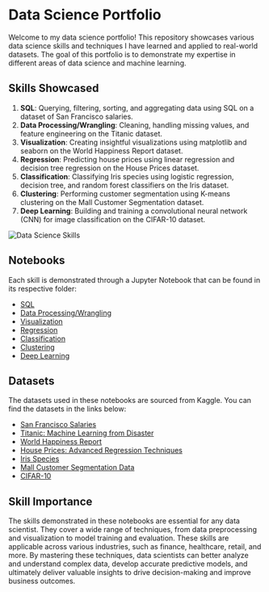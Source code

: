 # Data Science Portfolio

Welcome to my data science portfolio! This repository showcases various data science skills and techniques I have learned and applied to real-world datasets. The goal of this portfolio is to demonstrate my expertise in different areas of data science and machine learning.

## Skills Showcased

1. **SQL**: Querying, filtering, sorting, and aggregating data using SQL on a dataset of San Francisco salaries.
2. **Data Processing/Wrangling**: Cleaning, handling missing values, and feature engineering on the Titanic dataset.
3. **Visualization**: Creating insightful visualizations using matplotlib and seaborn on the World Happiness Report dataset.
4. **Regression**: Predicting house prices using linear regression and decision tree regression on the House Prices dataset.
5. **Classification**: Classifying Iris species using logistic regression, decision tree, and random forest classifiers on the Iris dataset.
6. **Clustering**: Performing customer segmentation using K-means clustering on the Mall Customer Segmentation dataset.
7. **Deep Learning**: Building and training a convolutional neural network (CNN) for image classification on the CIFAR-10 dataset.

![Data Science Skills](https://user-images.githubusercontent.com/107844512/232503461-deab8af1-6e60-4e6b-ac46-820772c1f85b.png)


## Notebooks

Each skill is demonstrated through a Jupyter Notebook that can be found in its respective folder:

- [SQL](./sql/sql_analysis.ipynb)
- [Data Processing/Wrangling](./data_processing/data_wrangling.ipynb)
- [Visualization](./visualization/data_visualization.ipynb)
- [Regression](./regression/regression_analysis.ipynb)
- [Classification](./classification/classification_analysis.ipynb)
- [Clustering](./clustering/clustering_analysis.ipynb)
- [Deep Learning](./deep_learning/deep_learning_analysis.ipynb)

## Datasets

The datasets used in these notebooks are sourced from Kaggle. You can find the datasets in the links below:

- [San Francisco Salaries](https://www.kaggle.com/kaggle/sf-salaries)
- [Titanic: Machine Learning from Disaster](https://www.kaggle.com/c/titanic/data)
- [World Happiness Report](https://www.kaggle.com/unsdsn/world-happiness)
- [House Prices: Advanced Regression Techniques](https://www.kaggle.com/c/house-prices-advanced-regression-techniques/data)
- [Iris Species](https://www.kaggle.com/uciml/iris)
- [Mall Customer Segmentation Data](https://www.kaggle.com/vjchoudhary7/customer-segmentation-tutorial-in-python)
- [CIFAR-10](https://www.kaggle.com/c/cifar-10)

## Skill Importance
The skills demonstrated in these notebooks are essential for any data scientist. They cover a wide range of techniques, from data preprocessing and visualization to model training and evaluation. These skills are applicable across various industries, such as finance, healthcare, retail, and more. By mastering these techniques, data scientists can better analyze and understand complex data, develop accurate predictive models, and ultimately deliver valuable insights to drive decision-making and improve business outcomes.
